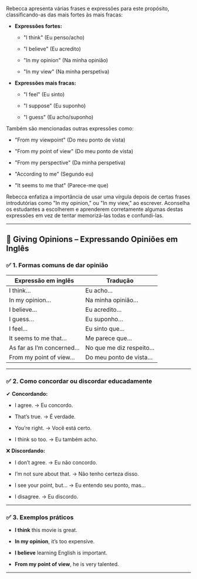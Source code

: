 Rebecca apresenta várias frases e expressões para este propósito, classificando-as das mais fortes às mais fracas:

- **Expressões fortes:**
    
    - "I think" (Eu penso/acho)
        
    - "I believe" (Eu acredito)
        
    - "In my opinion" (Na minha opinião)
        
    - "In my view" (Na minha perspetiva)


- **Expressões mais fracas:**
    
    - "I feel" (Eu sinto)
        
    - "I suppose" (Eu suponho)
        
    - "I guess" (Eu acho/suponho)
        


Também são mencionadas outras expressões como:

- "From my viewpoint" (Do meu ponto de vista)
    
- "From my point of view" (Do meu ponto de vista)
    
- "From my perspective" (Da minha perspetiva)
    
- "According to me" (Segundo eu)
    
- "It seems to me that" (Parece-me que)
    

Rebecca enfatiza a importância de usar uma vírgula depois de certas frases introdutórias como "In my opinion," ou "In my view," ao escrever. Aconselha os estudantes a escolherem e aprenderem corretamente algumas destas expressões em vez de tentar memorizá-las todas e confundi-las.

---

## 💬 **Giving Opinions – Expressando Opiniões em Inglês**

### ✅ **1. Formas comuns de dar opinião**

|Expressão em inglês|Tradução|
|---|---|
|I think…|Eu acho…|
|In my opinion…|Na minha opinião…|
|I believe…|Eu acredito…|
|I guess…|Eu suponho…|
|I feel…|Eu sinto que…|
|It seems to me that…|Me parece que…|
|As far as I’m concerned…|No que me diz respeito…|
|From my point of view…|Do meu ponto de vista…|

---

### ✅ **2. Como concordar ou discordar educadamente**

✔ **Concordando:**

- I agree. → Eu concordo.
    
- That’s true. → É verdade.
    
- You’re right. → Você está certo.
    
- I think so too. → Eu também acho.
    

❌ **Discordando:**

- I don’t agree. → Eu não concordo.
    
- I’m not sure about that. → Não tenho certeza disso.
    
- I see your point, but… → Eu entendo seu ponto, mas…
    
- I disagree. → Eu discordo.
    

---

### ✅ **3. Exemplos práticos**

- **I think** this movie is great.
    
- **In my opinion**, it’s too expensive.
    
- **I believe** learning English is important.
    
- **From my point of view**, he is very talented.
    

---
